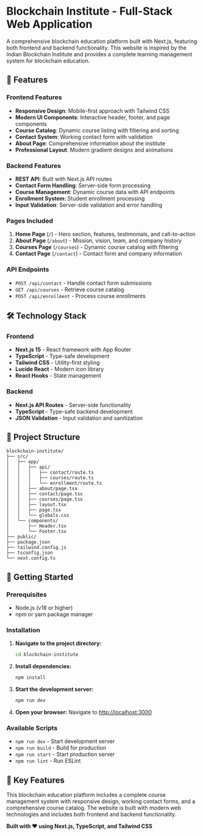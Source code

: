 # Blockchain Institute - Full-Stack Web Application

A comprehensive blockchain education platform built with Next.js, featuring both frontend and backend functionality. This website is inspired by the Indian Blockchain Institute and provides a complete learning management system for blockchain education.

## 🚀 Features

### Frontend Features
- **Responsive Design**: Mobile-first approach with Tailwind CSS
- **Modern UI Components**: Interactive header, footer, and page components
- **Course Catalog**: Dynamic course listing with filtering and sorting
- **Contact System**: Working contact form with validation
- **About Page**: Comprehensive information about the institute
- **Professional Layout**: Modern gradient designs and animations

### Backend Features
- **REST API**: Built with Next.js API routes
- **Contact Form Handling**: Server-side form processing
- **Course Management**: Dynamic course data with API endpoints
- **Enrollment System**: Student enrollment processing
- **Input Validation**: Server-side validation and error handling

### Pages Included
1. **Home Page** (`/`) - Hero section, features, testimonials, and call-to-action
2. **About Page** (`/about`) - Mission, vision, team, and company history
3. **Courses Page** (`/courses`) - Dynamic course catalog with filtering
4. **Contact Page** (`/contact`) - Contact form and company information

### API Endpoints
- `POST /api/contact` - Handle contact form submissions
- `GET /api/courses` - Retrieve course catalog
- `POST /api/enrollment` - Process course enrollments

## 🛠 Technology Stack

### Frontend
- **Next.js 15** - React framework with App Router
- **TypeScript** - Type-safe development
- **Tailwind CSS** - Utility-first styling
- **Lucide React** - Modern icon library
- **React Hooks** - State management

### Backend
- **Next.js API Routes** - Server-side functionality
- **TypeScript** - Type-safe backend development
- **JSON Validation** - Input validation and sanitization

## 📁 Project Structure

```
blockchain-institute/
├── src/
│   ├── app/
│   │   ├── api/
│   │   │   ├── contact/route.ts
│   │   │   ├── courses/route.ts
│   │   │   └── enrollment/route.ts
│   │   ├── about/page.tsx
│   │   ├── contact/page.tsx
│   │   ├── courses/page.tsx
│   │   ├── layout.tsx
│   │   ├── page.tsx
│   │   └── globals.css
│   └── components/
│       ├── Header.tsx
│       └── Footer.tsx
├── public/
├── package.json
├── tailwind.config.js
├── tsconfig.json
└── next.config.ts
```

## 🚀 Getting Started

### Prerequisites

- Node.js (v18 or higher)
- npm or yarn package manager

### Installation

1. **Navigate to the project directory:**
   ```bash
   cd blockchain-institute
   ```

2. **Install dependencies:**
   ```bash
   npm install
   ```

3. **Start the development server:**
   ```bash
   npm run dev
   ```

4. **Open your browser:**
   Navigate to [http://localhost:3000](http://localhost:3000)

### Available Scripts

- `npm run dev` - Start development server
- `npm run build` - Build for production  
- `npm run start` - Start production server
- `npm run lint` - Run ESLint

## 🎨 Key Features

This blockchain education platform includes a complete course management system with responsive design, working contact forms, and a comprehensive course catalog. The website is built with modern web technologies and includes both frontend and backend functionality.

**Built with ❤️ using Next.js, TypeScript, and Tailwind CSS**
